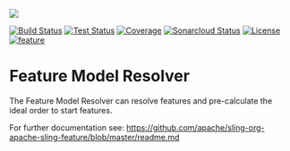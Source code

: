 [<img src="https://sling.apache.org/res/logos/sling.png"/>](https://sling.apache.org)

 [![Build Status](https://ci-builds.apache.org/job/Sling/job/modules/job/sling-org-apache-sling-feature-resolver/job/master/badge/icon)](https://ci-builds.apache.org/job/Sling/job/modules/job/sling-org-apache-sling-feature-resolver/job/master/) [![Test Status](https://img.shields.io/jenkins/tests.svg?jobUrl=https://ci-builds.apache.org/job/Sling/job/modules/job/sling-org-apache-sling-feature-resolver/job/master/)](https://ci-builds.apache.org/job/Sling/job/modules/job/sling-org-apache-sling-feature-resolver/job/master/test/?width=800&height=600) [![Coverage](https://sonarcloud.io/api/project_badges/measure?project=apache_sling-org-apache-sling-feature-resolver&metric=coverage)](https://sonarcloud.io/dashboard?id=apache_sling-org-apache-sling-feature-resolver) [![Sonarcloud Status](https://sonarcloud.io/api/project_badges/measure?project=apache_sling-org-apache-sling-feature-resolver&metric=alert_status)](https://sonarcloud.io/dashboard?id=apache_sling-org-apache-sling-feature-resolver) [![License](https://img.shields.io/badge/License-Apache%202.0-blue.svg)](https://www.apache.org/licenses/LICENSE-2.0) [![feature](https://sling.apache.org/badges/group-feature.svg)](https://github.com/apache/sling-aggregator/blob/master/docs/groups/feature.md)

# Feature Model Resolver

The Feature Model Resolver can resolve features and pre-calculate the ideal order to start features. 

For further documentation see: https://github.com/apache/sling-org-apache-sling-feature/blob/master/readme.md
